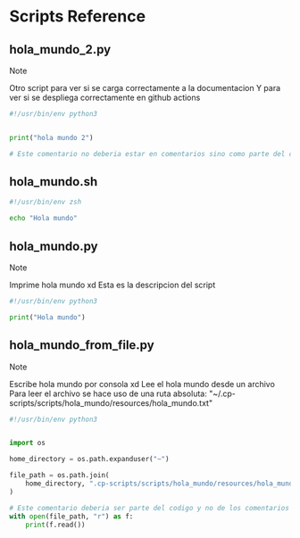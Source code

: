 # Scripts Reference

## hola_mundo_2.py

> [!NOTE]
 > Otro script para ver si se carga correctamente a la documentacion
 > Y para ver si se despliega correctamente en github actions

```python
#!/usr/bin/env python3


print("hola mundo 2")

# Este comentario no deberia estar en comentarios sino como parte del codigo
```

## hola_mundo.sh

```sh
#!/usr/bin/env zsh

echo "Hola mundo"
```

## hola_mundo.py

> [!NOTE]
 > Imprime hola mundo xd
 > Esta es la descripcion del script

```python
#!/usr/bin/env python3

print("Hola mundo")
```

## hola_mundo_from_file.py

> [!NOTE]
 > Escribe hola mundo por consola xd
 > Lee el hola mundo desde un archivo
 > Para leer el archivo se hace uso de una ruta absoluta:
 > "~/.cp-scripts/scripts/hola_mundo/resources/hola_mundo.txt"

```python
#!/usr/bin/env python3


import os

home_directory = os.path.expanduser("~")

file_path = os.path.join(
    home_directory, ".cp-scripts/scripts/hola_mundo/resources/hola_mundo.txt"
)

# Este comentario deberia ser parte del codigo y no de los comentarios
with open(file_path, "r") as f:
    print(f.read())
```

